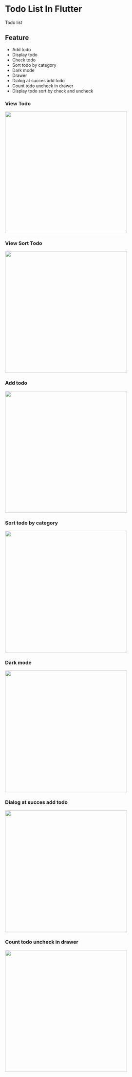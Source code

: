 # Todo List In Flutter

Todo list

## Feature
- Add todo
- Display todo
- Check todo
- Sort todo by category
- Dark mode
- Drawer
- Dialog at succes add todo
- Count todo uncheck in drawer
- Display todo sort by check and uncheck


### View Todo
<img src="https://media.discordapp.net/attachments/1087264660954304634/1103739636938985533/Screenshot_2023-05-05_004442.png?width=656&height=1106"  width="400">

### View Sort Todo
<img src="https://media.discordapp.net/attachments/1087264660954304634/1103739636062375946/Screenshot_2023-05-05_004458.png?width=620&height=1108"  width="400">

### Add todo
<img src="https://media.discordapp.net/attachments/1087264660954304634/1103739636645380197/Screenshot_2023-05-05_004315.png?width=726&height=1106"  width="400">

### Sort todo by category
<img src="https://media.discordapp.net/attachments/1087264660954304634/1116047794411683990/IMG-20230607-WA0027.jpg"  width="400">

### Dark mode
<img src="https://media.discordapp.net/attachments/1087264660954304634/1116047794105503814/IMG-20230607-WA0026.jpg"  width="400">

### Dialog at succes add todo
<img src="https://media.discordapp.net/attachments/1087264660954304634/1116047793761554472/IMG-20230607-WA0028.jpg"  width="400">

### Count todo uncheck in drawer
<img src="https://media.discordapp.net/attachments/1087264660954304634/1116047793388277880/IMG-20230607-WA0029.jpg"  width="400">
  


